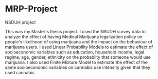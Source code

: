 # MRP-Project
NSDUH project


This was my Master's thesis project. 
I used the NSUDH survey data to analyze the effect of having Medical Marijuana legalization policy 
on people's likelihood of using marijuana and the impact on the behaviour of marijuana users. I used
Linear Probability Models to estimate the effect of socioeconomic variables such as education, household
income, legal regime, age, gender, ethnicity on the probablity that someone would use marijuana. I also
used Finite Mixture Model to estimate the effect of the same socioeconomic variables on cannabis use 
intensity given that they used cannabis.
